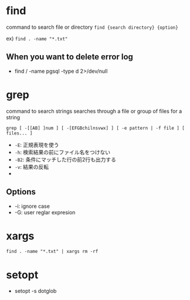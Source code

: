 # find
command to search file or directory
`find {search directory} {option}`

ex) `find . -name "*.txt"`
## When you want to delete error log
- find / -name pgsql -type d  2>/dev/null

# grep
command to search strings
searches through a file or group of files for a string

`grep [ -[[AB] ]num ] [ -[EFGBchilnsvwx] ] [ -e pattern | -f file ] [ files... ]`

- `-E`: 正規表現を使う
- `-h`: 検索結果の前にファイル名をつけない
- `-B2`: 条件にマッチした行の前2行も出力する
- `-v`: 結果の反転
- 

## Options
- -i: ignore case
- -G: user reglar expresion

# xargs
`find . -name "*.txt" | xargs rm -rf`

# setopt
- setopt -s dotglob
